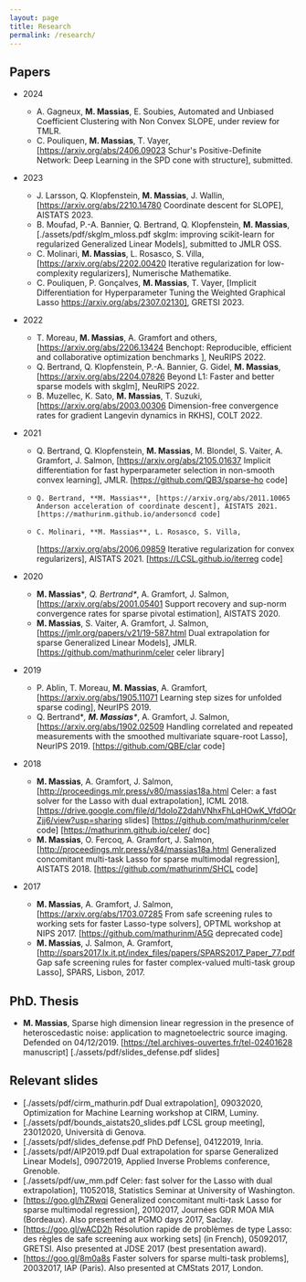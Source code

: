 ```yaml
---
layout: page
title: Research
permalink: /research/
---
```


## Papers
- 2024
    - A. Gagneux, **M. Massias**, E. Soubies, Automated and Unbiased Coefficient Clustering with Non Convex SLOPE, under review for TMLR.
    - C. Pouliquen, **M. Massias**, T. Vayer, [https://arxiv.org/abs/2406.09023 Schur's Positive-Definite Network: Deep Learning in the SPD cone with structure], submitted.
- 2023
    - J. Larsson, Q. Klopfenstein, **M. Massias**, J. Wallin, [https://arxiv.org/abs/2210.14780 Coordinate descent for SLOPE], AISTATS 2023.
    - B. Moufad, P.-A. Bannier, Q. Bertrand, Q. Klopfenstein, **M. Massias**, [./assets/pdf/skglm_mloss.pdf skglm: improving scikit-learn for regularized Generalized Linear Models], submitted to JMLR OSS.
    - C. Molinari, **M. Massias**, L. Rosasco, S. Villa, [https://arxiv.org/abs/2202.00420 Iterative regularization for low-complexity regularizers], Numerische Mathematike.
    - C. Pouliquen, P. Gonçalves, **M. Massias**, T. Vayer, [Implicit Differentiation for Hyperparameter Tuning the Weighted Graphical Lasso https://arxiv.org/abs/2307.02130], GRETSI 2023.

- 2022
    - T. Moreau, **M. Massias**, A. Gramfort and others, [https://arxiv.org/abs/2206.13424 Benchopt: Reproducible, efficient and collaborative optimization benchmarks ], NeuRIPS 2022.
    - Q. Bertrand, Q. Klopfenstein, P.-A. Bannier, G. Gidel, **M. Massias**, [https://arxiv.org/abs/2204.07826 Beyond L1: Faster and better sparse models with skglm], NeuRIPS 2022.
    - B. Muzellec, K. Sato, **M. Massias**, T. Suzuki, [https://arxiv.org/abs/2003.00306 Dimension-free convergence rates for gradient Langevin dynamics in RKHS], COLT 2022.


- 2021
    -    Q. Bertrand, Q. Klopfenstein, **M. Massias**, M. Blondel, S. Vaiter, A. Gramfort, J. Salmon,
        [https://arxiv.org/abs/2105.01637
        Implicit differentiation for fast hyperparameter selection in non-smooth convex learning], JMLR.
        [https://github.com/QB3/sparse-ho code]
    -     Q. Bertrand, **M. Massias**, [https://arxiv.org/abs/2011.10065 Anderson acceleration of coordinate descent], AISTATS 2021. [https://mathurinm.github.io/andersoncd code]
    -     C. Molinari, **M. Massias**, L. Rosasco, S. Villa,
        [https://arxiv.org/abs/2006.09859 Iterative regularization for convex regularizers], AISTATS 2021. [https://LCSL.github.io/iterreg code]

- 2020
    -    **M. Massias**\**, Q. Bertrand\**, A. Gramfort, J. Salmon,
        [https://arxiv.org/abs/2001.05401 Support recovery and sup-norm convergence rates for sparse pivotal estimation], AISTATS 2020.
    -   **M. Massias**, S. Vaiter, A. Gramfort, J. Salmon,
        [https://jmlr.org/papers/v21/19-587.html Dual extrapolation for sparse Generalized Linear Models], JMLR. [https://github.com/mathurinm/celer celer library]

- 2019
    -   P. Ablin, T. Moreau, **M. Massias**, A. Gramfort,
        [https://arxiv.org/abs/1905.11071 Learning step sizes for unfolded sparse coding], NeurIPS 2019.
    -   Q. Bertrand\**, **M. Massias**\**, A. Gramfort, J. Salmon,
        [https://arxiv.org/abs/1902.02509 Handling correlated and repeated measurements with the smoothed multivariate square-root Lasso], NeurIPS 2019.
        [https://github.com/QBE/clar code]

- 2018
    -    **M. Massias**, A. Gramfort, J. Salmon,
        [http://proceedings.mlr.press/v80/massias18a.html
        Celer: a fast solver for the Lasso with dual extrapolation],
        ICML 2018.
        [https://drive.google.com/file/d/1doIoZ2dahVNhxFhLqHOwK_VfdOQrZjj6/view?usp=sharing slides]
        [https://github.com/mathurinm/celer code]
        [https://mathurinm.github.io/celer/ doc]
    -    **M. Massias**, O. Fercoq, A. Gramfort, J. Salmon,
        [http://proceedings.mlr.press/v84/massias18a.html Generalized
        concomitant multi-task Lasso for sparse multimodal regression],
        AISTATS 2018.
        [https://github.com/mathurinm/SHCL code]

- 2017
    -    **M. Massias**, A. Gramfort, J. Salmon,
        [https://arxiv.org/abs/1703.07285 From safe screening rules to working sets
        for faster Lasso-type solvers],
        OPTML workshop at NIPS 2017.
        [https://github.com/mathurinm/A5G deprecated code]
    -    **M. Massias**, J. Salmon, A. Gramfort,
        [http://spars2017.lx.it.pt/index_files/papers/SPARS2017_Paper_77.pdf
        Gap safe screening rules for faster complex-valued multi-task group Lasso],
        SPARS, Lisbon, 2017.

## PhD. Thesis
- **M. Massias**, Sparse high dimension linear regression in the presence of heteroscedastic noise: application to magnetoelectric source imaging. Defended on 04/12/2019.
[https://tel.archives-ouvertes.fr/tel-02401628 manuscript]
[./assets/pdf/slides_defense.pdf slides]


## Relevant slides
-    [./assets/pdf/cirm_mathurin.pdf Dual extrapolation], 09032020, Optimization for Machine Learning workshop at CIRM, Luminy.
-    [./assets/pdf/bounds_aistats20_slides.pdf LCSL group meeting], 23012020, Università di Genova.
-    [./assets/pdf/slides_defense.pdf PhD Defense], 04122019, Inria.
-    [./assets/pdf/AIP2019.pdf
        Dual extrapolation for sparse Generalized Linear Models],
        09072019, Applied Inverse Problems conference, Grenoble.
-    [./assets/pdf/uw_mm.pdf
        Celer: fast solver for the Lasso with dual extrapolation],
        11052018, Statistics Seminar at University of Washington.
-    [https://goo.gl/hZRwqi
        Generalized concomitant multi-task Lasso for sparse multimodal regression],
        20102017, Journées GDR MOA MIA (Bordeaux).
        Also presented at PGMO days 2017, Saclay.
-    [https://goo.gl/wACD2h Résolution rapide de problèmes de type Lasso: des règles de safe screening aux working sets] (in French), 05092017, GRETSI.
        Also presented at JDSE 2017 (best presentation award).
-    [https://goo.gl/8m0a8s Faster solvers for sparse multi-task problems], 20032017, IAP (Paris).
        Also presented at CMStats 2017, London.
